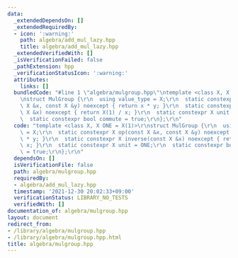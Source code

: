 ```yaml
---
data:
  _extendedDependsOn: []
  _extendedRequiredBy:
  - icon: ':warning:'
    path: algebra/add_mul_lazy.hpp
    title: algebra/add_mul_lazy.hpp
  _extendedVerifiedWith: []
  _isVerificationFailed: false
  _pathExtension: hpp
  _verificationStatusIcon: ':warning:'
  attributes:
    links: []
  bundledCode: "#line 1 \"algebra/mulgroup.hpp\"\ntemplate <class X, X ONE = X(1)>\r\
    \nstruct MulGroup {\r\n  using value_type = X;\r\n  static constexpr X op(const\
    \ X &x, const X &y) noexcept { return x * y; }\r\n  static constexpr X inverse(const\
    \ X &x) noexcept { return X(1) / x; }\r\n  static constexpr X unit = ONE;\r\n\
    \  static constexpr bool commute = true;\r\n};\r\n"
  code: "template <class X, X ONE = X(1)>\r\nstruct MulGroup {\r\n  using value_type\
    \ = X;\r\n  static constexpr X op(const X &x, const X &y) noexcept { return x\
    \ * y; }\r\n  static constexpr X inverse(const X &x) noexcept { return X(1) /\
    \ x; }\r\n  static constexpr X unit = ONE;\r\n  static constexpr bool commute\
    \ = true;\r\n};\r\n"
  dependsOn: []
  isVerificationFile: false
  path: algebra/mulgroup.hpp
  requiredBy:
  - algebra/add_mul_lazy.hpp
  timestamp: '2021-12-30 20:02:33+09:00'
  verificationStatus: LIBRARY_NO_TESTS
  verifiedWith: []
documentation_of: algebra/mulgroup.hpp
layout: document
redirect_from:
- /library/algebra/mulgroup.hpp
- /library/algebra/mulgroup.hpp.html
title: algebra/mulgroup.hpp
---
```

